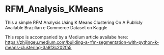 # RFM_Analysis_KMeans
This a simple RFM Analysis Using K Means Clustering On A Publicly Available Brazilian e Commerce Dataset on Kaggle

This repo is accompanied by a Medium article availabe here:
https://zhijingeu.medium.com/building-a-rfm-segmentation-with-python-k-means-clustering-3a8f3c202fa5

